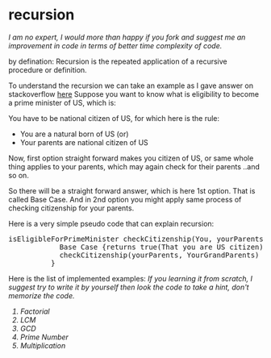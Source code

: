 # recursion
<i>I am no expert, I would more than happy if you fork and suggest me an improvement in code in terms of better time complexity of code.</i>

by defination: Recursion is the repeated application of a recursive procedure or definition.

To understand the recursion we can take an example as I gave answer on stackoverflow <a href="http://stackoverflow.com/questions/21032358/problems-with-understanding-recursion/28824792#28824792">here</a>
Suppose you want to know what is eligibility to become a prime minister of US, which is:

You have to be national citizen of US, for which here is the rule:

<ul><li>You are a natural born of US (or)</li>
<li>Your parents are national citizen of US</li></ul>

Now, first option straight forward makes you citizen of US, or same whole thing applies to your parents, which may again check for their parents ..and so on.

So there will be a straight forward answer, which is here 1st option. That is called Base Case. And in 2nd option you might apply same process of checking citizenship for your parents.

Here is a very simple pseudo code that can explain recursion:

<pre>
isEligibleForPrimeMinister checkCitizenship(You, yourParents){
            Base Case {returns true(That you are US citizen)}
            checkCitizenship(yourParents, YourGrandParents)
          }</pre>

Here is the list of implemented examples:
<i>If you learning it from scratch, I suggest try to write it by yourself then look the code to take a hint, don't memorize the code.
<ol>
<li>Factorial</li>
<li>LCM</li>
<li>GCD</li>
<li>Prime Number</li>
<li>Multiplication</li>
</ol>
